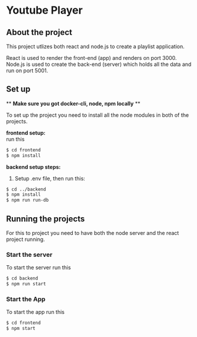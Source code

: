 # Youtube Player

## About the project
This project utlizes both react and node.js to create a playlist application.

React is used to render the front-end (app) and renders on port 3000.  
Node.js is used to create the back-end (server) which holds all the data and run on port 5001.

## Set up
** **Make sure you got docker-cli, node, npm locally** **
  
To set up the project you need to install all the node modules in both of the projects.

**frontend setup:**  
run this
```sh
$ cd frontend
$ npm install
```

**backend setup steps:**  
1. Setup .env file, then run this:
```sh
$ cd ../backend
$ npm install
$ npm run run-db
```

## Running the projects
For this to project you need to have both the node server and the react project running.

### Start the server
To start the server run this
```sh
$ cd backend
$ npm run start
```

### Start the App
To start the app run this
```sh
$ cd frontend
$ npm start
```

